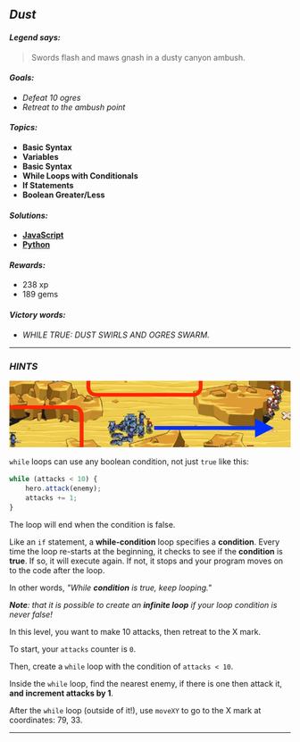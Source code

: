## _Dust_

#### _Legend says:_
> Swords flash and maws gnash in a dusty canyon ambush.

#### _Goals:_
+ _Defeat 10 ogres_
+ _Retreat to the ambush point_

#### _Topics:_
+ **Basic Syntax**
+ **Variables**
+ **Basic Syntax**
+ **While Loops with Conditionals**
+ **If Statements**
+ **Boolean Greater/Less**

#### _Solutions:_
+ **[JavaScript](dust.js)**
+ **[Python](dust.py)**

#### _Rewards:_
+ 238 xp
+ 189 gems

#### _Victory words:_
+ _WHILE TRUE: DUST SWIRLS AND OGRES SWARM._

___

### _HINTS_

![](img/dust.jpeg)

`while` loops can use any boolean condition, not just `true` like this:

```javascript
while (attacks < 10) {
    hero.attack(enemy);
    attacks += 1;
}
```

The loop will end when the condition is false.

Like an `if` statement, a **while-condition** loop specifies a **condition**. Every time the loop re-starts at the beginning, it checks to see if the **condition** is **true**. If so, it will execute again. If not, it stops and your program moves on to the code after the loop.

In other words, _"While **condition** is true, keep looping."_

_**Note**: that it is possible to create an **infinite loop** if your loop condition is never false!_

In this level, you want to make 10 attacks, then retreat to the X mark.

To start, your `attacks` counter is `0`.

Then, create a `while` loop with the condition of `attacks < 10`.

Inside the `while` loop, find the nearest enemy, if there is one then attack it, **and increment attacks by 1**.

After the `while` loop (outside of it!), use `moveXY` to go to the X mark at coordinates: 79, 33.

___
